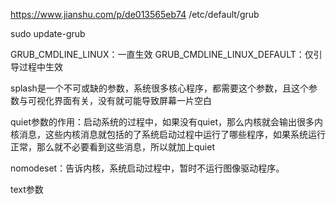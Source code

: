 https://www.jianshu.com/p/de013565eb74
/etc/default/grub

sudo update-grub

GRUB_CMDLINE_LINUX：一直生效
GRUB_CMDLINE_LINUX_DEFAULT：仅引导过程中生效


splash是一个不可或缺的参数，系统很多核心程序，都需要这个参数，且这个参数与可视化界面有关，没有就可能导致屏幕一片空白

quiet参数的作用：启动系统的过程中，如果没有quiet，那么内核就会输出很多内核消息，这些内核消息就包括的了系统启动过程中运行了哪些程序，如果系统运行正常，那么就不必要看到这些消息，所以就加上quiet

nomodeset：告诉内核，系统启动过程中，暂时不运行图像驱动程序。

text参数
